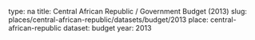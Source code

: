 type: na
title: Central African Republic / Government Budget (2013)
slug: places/central-african-republic/datasets/budget/2013
place: central-african-republic
dataset: budget
year: 2013
